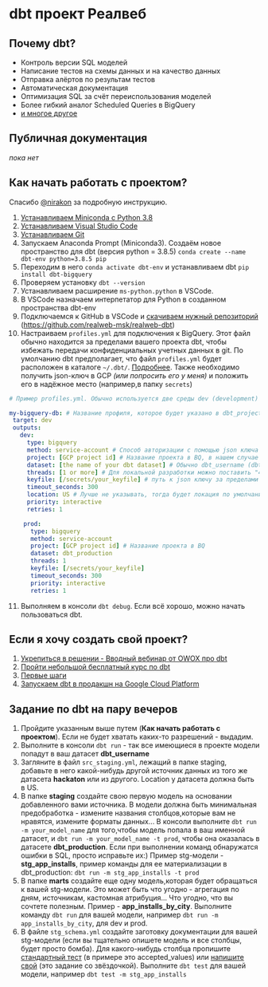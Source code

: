 # dbt проект Реалвеб

## Почему dbt?

* Контроль версии SQL моделей
* Написание тестов на схемы данных и на качество данных
* Отправка алёртов по результам тестов
* Автоматическая документация
* Оптимизация SQL за счёт переиспользования моделей
* Более гибкий аналог Scheduled Queries в BigQuery
* [и многое другое](https://docs.getdbt.com/docs/introduction)

## Публичная документация

*пока нет*

## Как начать работать с проектом?

Спасибо [@nirakon](https://github.com/nirakon) за подробную инструкцию.

1. [Устанавливаем Miniconda с Python 3.8](https://docs.conda.io/en/latest/miniconda.html)
2. [Устанавливаем Visual Studio Code](https://code.visualstudio.com/download)
3. [Устанавливаем Git](https://git-scm.com/download)
4. Запускаем Anaconda Prompt (Miniconda3). Создаём новое пространство для dbt (версия python = 3.8.5) `conda create --name dbt-env python=3.8.5 pip`
5. Переходим в него `conda activate dbt-env` и устанавливаем dbt `pip install dbt-bigquery`
6. Проверяем установку `dbt --version`
7. Устанавливаем расширение `ms-python.python` в VSCode.
8. В VSCode назначаем интерпетатор для Python в созданном пространства dbt-env
9. Подключаемся к GitHub в VSCode и [скачиваем нужный репозиторий](https://code.visualstudio.com/docs/editor/versioncontrol#_cloning-a-repository) (https://github.com/realweb-msk/realweb-dbt)
10. Настраиваем `profiles.yml` для подключения к BigQuery. Этот файл обычно находится за пределами вашего проекта dbt, чтобы избежать передачи конфиденциальных учетных данных в git. По умолчанию dbt предполагает, что файл `profiles.yml` будет расположен в каталоге `~/.dbt/`. [Подробнее](https://docs.getdbt.com/reference/warehouse-profiles/bigquery-profile/#service-account-file).
Также необходимо получить json-ключ в GCP *(или попросить его у меня)* и положить его в надёжное место (например,в папку `secrets`)

 ```yml
# Пример profiles.yml. Обычно используется две среды dev (development) и prod (production)

my-bigquery-db: # Название профиля, которое будет указано в dbt_project.yml в profile. В данном случае это "realweb"
  target: dev 
  outputs:
    dev:
      type: bigquery
      method: service-account # Способ авторизации с помощью json ключа
      project: [GCP project id] # Название проекта в BQ, в нашем случае это realweb-152714
      dataset: [the name of your dbt dataset] # Обычно dbt_username (dbt_rsultanov)
      threads: [1 or more] # Для локальной разработки можно поставить "4"
      keyfile: [/secrets/your_keyfile] # путь к json ключу за пределами проекта dbt
      timeout_seconds: 300 
      location: US # Лучше не указывать, тогда будет локация по умолчанию, которая стоит в проекте BQ
      priority: interactive
      retries: 1

     prod:
       type: bigquery
       method: service-account 
       project: [GCP project id] # Название проекта в BQ
       dataset: dbt_production
       threads: 1
       keyfile: [/secrets/your_keyfile]
       timeout_seconds: 300
       priority: interactive
       retries: 1
 ```

11. Выполняем в консоли `dbt debug`. Если всё хорошо, можно начать пользоваться dbt.

## Если я хочу создать свой проект?

1. [Укрепиться в решении - Вводный вебинар от OWOX про dbt](https://www.youtube.com/watch?v=eLDV_y0Chow)
2. [Пройти небольшой бесплатный курс по dbt](https://courses.getdbt.com/)
3. [Первые шаги](https://docs.getdbt.com/dbt-cli/install/overview)
4. [Запускаем dbt в продакшн на Google Cloud Platform](https://github.com/realweb-msk/realweb-dbt)

## Задание по dbt на пару вечеров

1. Пройдите указанным выше путем (**Как начать работать с проектом**). Если не будет хватать каких-то разрешений - выдадим.
2. Выполните в консоли `dbt run` - так все имеющиеся в проекте модели попадут в ваш датасет **dbt_username**
3. Загляните в файл `src_staging.yml`, лежащий в папке staging, добавьте в него какой-нибудь другой источник данных из того же датасета **hackaton** или из другого. Location у датасета должна быть в US.
4. В папке **staging** создайте свою первую модель на основании добавленного вами источника. В модели должна быть минимальная предобработка - измените названия столбцов,которые вам не нравятся, измените форматы данных... В консоли выполните  `dbt run -m your_model_name` для того,чтобы модель попала в ваш именной датасет, и   `dbt run -m your_model_name -t prod`, чтобы она оказалась в датасете **dbt_production**. Если при выполнении команд обнаружатся ошибки в SQL, просто исправьте их:) Пример stg-модели - **stg_app_installs**, пример команды для ее материализации в dbt_production: `dbt run -m stg_app_installs -t prod`
5. В папке **marts** создайте еще одну модель,которая будет обращаться к вашей stg-модели. Это может быть что угодно - агрегация по дням, источникам, кастомная атрибуция... Что угодно, что вы сочтете полезным. Пример - **app_installs_by_city**. Выполните команду `dbt run` для вашей модели, например `dbt run -m app_installs_by_city`, для dev и prod.
6. В файле `stg_schema.yml` создайте заготовку документации для вашей stg-модели (если вы тщательно опишете модель и все столбцы, будет просто бомба). Для какого-нибудь столбца пропишите [стандартный тест](https://docs.getdbt.com/docs/building-a-dbt-project/tests#generic-tests) (в примере это accepted_values) или [напишите свой](https://docs.getdbt.com/docs/building-a-dbt-project/tests#getting-started) (это задание со звёздочкой). Выполните `dbt test` для вашей модели, например `dbt test -m stg_app_installs`


